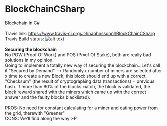 # BlockChainCSharp
Blockchain in C#<BR><BR>
Travis link: https://www.travis-ci.org/JohnJohnssonnl/BlockChainCSharp<BR>
Travis Build status:   ![alt text](https://travis-ci.org/JohnJohnssonnl/BlockChainCSharp.svg?branch=master)<BR><BR>
<B>Securing the blockchain</B><BR>
No POW (Proof Of Work) and POS (Proof Of Stake), both are really bad solutions in my opinion.<BR>
Going to implement a totally new way of securing the blockchain...Let's call it "Secured by Demand" --> Randomly x number of miners are selected after x time to create a new Block, this block should end up with a correct "Checksum" (the result of cryptographing data (transactions) + previous hash. If more than 90% of the blocks match, the block is validated, the block reward shared with the miners which came up with the correct answer and the faulty blocks blacklisted).<BR><BR>PROS: No need for constant calculating for a miner and eating power from the grid, therewith "Greener"<BR>CONS: We'll find along the way :-P

